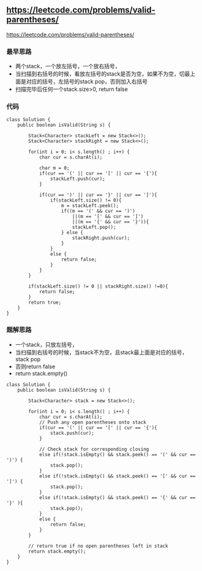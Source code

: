 ## https://leetcode.com/problems/valid-parentheses/
https://leetcode.com/problems/valid-parentheses/

### 最早思路
- 两个stack，一个放左括号，一个放右括号，
- 当扫描到右括号的时候，看放左括号的stack是否为空，如果不为空，切最上面是对应的括号，左括号的stack pop，否则加入右括号
- 扫描完毕后任何一个stack.size>0, return false

### 代码
```
class Solution {
    public boolean isValid(String s) {
        
        Stack<Character> stackLeft = new Stack<>();
        Stack<Character> stackRight = new Stack<>();

        for(int i = 0; i< s.length() ; i++) {
            char cur = s.charAt(i);

            char m = 0;
            if(cur == '(' || cur == '[' || cur == '{'){
                stackLeft.push(cur);
            }

            if(cur == ')' || cur == '}' || cur == ']'){
                if(stackLeft.size() != 0){
                    m = stackLeft.peek();
                    if((m == '(' && cur == ')')
                        ||(m == '[' && cur == ']')
                        ||(m == '{' && cur == '}')){
                        stackLeft.pop();
                    } else {
                        stackRight.push(cur);
                    }
                }
                else {
                    return false;
                }
            }
        }

        if(stackLeft.size() != 0 || stackRight.size() !=0){
            return false;
        }   
        return true;
    }
}
```
### 题解思路
- 一个stack，只放左括号，
- 当扫描到右括号的时候，当stack不为空，且stack最上面是对应的括号，stack pop
- 否则return false
- return stack.empty()

```
class Solution {
    public boolean isValid(String s) {
        
        Stack<Character> stack = new Stack<>();

        for(int i = 0; i< s.length() ; i++) {
            char cur = s.charAt(i);
            // Push any open parentheses onto stack
            if(cur == '(' || cur == '[' || cur == '{'){
                stack.push(cur);
            }
            
            // Check stack for corresponding closing 
            else if(!stack.isEmpty() && stack.peek() == '(' && cur == ')') {
                stack.pop();
            }
            else if(!stack.isEmpty() && stack.peek() == '[' && cur == ']') {
                stack.pop();
            }
            else if(!stack.isEmpty() && stack.peek() == '{' && cur == '}' ){
                stack.pop();
            } 
            else {
                return false;
            }
        }

        // return true if no open parentheses left in stack
        return stack.empty();
    }
}
```
